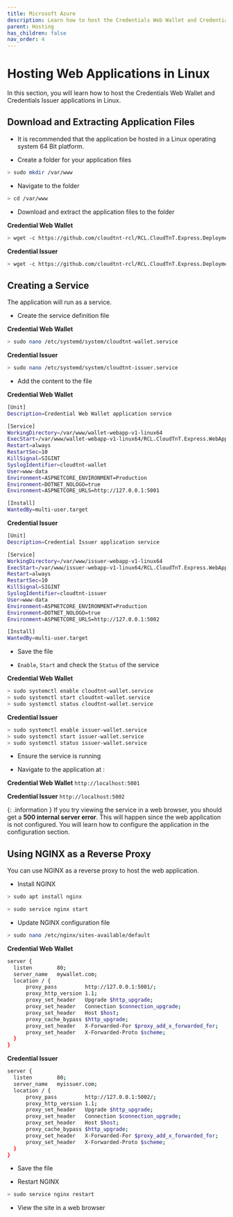 ```yaml
---
title: Microsoft Azure
description: Learn how to host the Credentials Web Wallet and Credentials Issuer in a Linux Server
parent: Hosting
has_children: false
nav_order: 4
---
```


# Hosting Web Applications in Linux

In this section, you will learn how to host the Credentials Web Wallet and Credentials Issuer applications in Linux.

## Download and Extracting Application Files

- It is recommended that the application be hosted in a Linux operating system 64 Bit platform.

- Create a folder for your application files

```bash
> sudo mkdir /var/www
```

- Navigate to the folder

```bash
> cd /var/www
```

- Download and extract the application files to the folder

**Credential Web Wallet**
```bash
> wget -c https://github.com/cloudtnt-rcl/RCL.CloudTnT.Express.Deployment/releases/download/V1.0/wallet-webapp-v1-linux64.tar.gz -O - | sudo tar -xz
```

**Credential Issuer**
```bash
> wget -c https://github.com/cloudtnt-rcl/RCL.CloudTnT.Express.Deployment/releases/download/V1.0/issuer-webapp-v1-linux64.tar.gz -O - | sudo tar -xz 
```

## Creating a Service

The application will run as a service.

- Create the service definition file

**Credential Web Wallet**
```bash
> sudo nano /etc/systemd/system/cloudtnt-wallet.service
```

**Credential Issuer**
```bash
> sudo nano /etc/systemd/system/cloudtnt-issuer.service
```

- Add the content to the file

**Credential Web Wallet**
```bash
[Unit]
Description=Credential Web Wallet application service

[Service]
WorkingDirectory=/var/www/wallet-webapp-v1-linux64
ExecStart=/var/www/wallet-webapp-v1-linux64/RCL.CloudTnT.Express.WebApp.Wallet /var/www/wallet-webapp-v1-linux64/RCL.CloudTnT.Express.WebApp.Wallet.dll
Restart=always
RestartSec=10
KillSignal=SIGINT
SyslogIdentifier=cloudtnt-wallet
User=www-data
Environment=ASPNETCORE_ENVIRONMENT=Production
Environment=DOTNET_NOLOGO=true
Environment=ASPNETCORE_URLS=http://127.0.0.1:5001

[Install]
WantedBy=multi-user.target
```

**Credential Issuer**
```bash
[Unit]
Description=Credential Issuer application service

[Service]
WorkingDirectory=/var/www/issuer-webapp-v1-linux64
ExecStart=/var/www/issuer-webapp-v1-linux64/RCL.CloudTnT.Express.WebApp.Issuer /var/www/issuer-webapp-v1-linux64/RCL.CloudTnT.Express.WebApp.Issuer.dll
Restart=always
RestartSec=10
KillSignal=SIGINT
SyslogIdentifier=cloudtnt-issuer
User=www-data
Environment=ASPNETCORE_ENVIRONMENT=Production
Environment=DOTNET_NOLOGO=true
Environment=ASPNETCORE_URLS=http://127.0.0.1:5002

[Install]
WantedBy=multi-user.target
```

- Save the file

- ``Enable``, ``Start`` and check the ``Status`` of the service

**Credential Web Wallet**
```bash
> sudo systemctl enable cloudtnt-wallet.service
> sudo systemctl start cloudtnt-wallet.service
> sudo systemctl status cloudtnt-wallet.service
```

**Credential Issuer**
```bash
> sudo systemctl enable issuer-wallet.service
> sudo systemctl start issuer-wallet.service
> sudo systemctl status issuer-wallet.service
```
- Ensure the service is running

- Navigate to the application at :

**Credential Web Wallet**
``http://localhost:5001``

**Credential Issuer**
``http://localhost:5002``

{: .information }
If you try viewing the service in a web browser, you should get a **500 internal server error**. This will happen since the web application is not configured. You will learn how to configure the application in the configuration section. 

## Using NGINX as a Reverse Proxy

You can use NGINX as a reverse proxy to host the web application.

- Install NGINX

```bash
> sudo apt install nginx
```

```bash
> sudo service nginx start
```

- Update NGINX configuration file

```bash
> sudo nano /etc/nginx/sites-available/default
```

**Credential Web Wallet**
```bash
server {
  listen        80;
  server_name   mywallet.com;
  location / {
      proxy_pass         http://127.0.0.1:5001/;
      proxy_http_version 1.1;
      proxy_set_header   Upgrade $http_upgrade;
      proxy_set_header   Connection $connection_upgrade;
      proxy_set_header   Host $host;
      proxy_cache_bypass $http_upgrade;
      proxy_set_header   X-Forwarded-For $proxy_add_x_forwarded_for;
      proxy_set_header   X-Forwarded-Proto $scheme;
  }
}
```
**Credential Issuer**
```bash
server {
  listen        80;
  server_name   myissuer.com;
  location / {
      proxy_pass         http://127.0.0.1:5002/;
      proxy_http_version 1.1;
      proxy_set_header   Upgrade $http_upgrade;
      proxy_set_header   Connection $connection_upgrade;
      proxy_set_header   Host $host;
      proxy_cache_bypass $http_upgrade;
      proxy_set_header   X-Forwarded-For $proxy_add_x_forwarded_for;
      proxy_set_header   X-Forwarded-Proto $scheme;
  }
}
```

- Save the file

- Restart NGINX

```bash
> sudo service nginx restart
```
- View the site in a web browser

